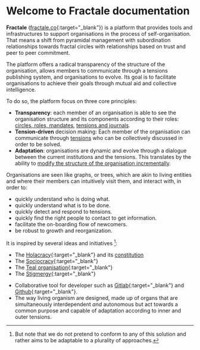 # Welcome to Fractale documentation

**Fractale** ([fractale.co](https://fractale.co){:target="_blank"}) is a platform that provides tools and infrastructures to support organisations in the process of self-organisation. That means a shift from pyramidal management with subordination relationships towards fractal circles with relationships based on trust and peer to peer commitment.

The platform offers a radical transparency of the structure of the organisation, allows members to communicate through a tensions publishing system, and organisations to evolve. Its goal 
is to facilitate organisations to achieve their goals through mutual aid and collective intelligence.

To do so, the platform focus on three core principles:

* **Transparency**: each member of an organisation is able to see the organisation structure and its components according to their roles: [circles, roles, mandates](circle), [tensions and journals](tension).
* **Tension-driven** decision making: Each member of the organisation can communicate through [tensions](tension) who can be collectively discussed in order to be solved.
* **Adaptation**: organisations are dynamic and evolve through a dialogue between the current institutions and the tensions. This translates by the ability to [modify the structure of the organisation incrementally](shorts/help).

Organisations are seen like graphs, or trees, which are akin to living entities and where their members can intuitively visit them, and interact with, in order to:

* quickly understand who is doing what.
* quickly understand what is to be done.
* quickly detect and respond to tensions.
* quickly find the right people to contact to get information.
* facilitate the on-boarding flow of newcomers.
* be robust to growth and reorganization.


It is inspired by several ideas and initiatives [^1]:

* The [Holacracy](https://en.wikipedia.org/wiki/Holacracy){:target="_blank"} and its [constitution](https://www.holacracy.org/constitution)
* The [Sociocracy](https://en.wikipedia.org/wiki/Sociocracy){:target="_blank"}
* The [Teal organisation](https://reinventingorganizationswiki.com){:target="_blank"}
* The [Stigmergy](https://wiki.p2pfoundation.net/Stigmergy){:target="_blank"}
<!--* The [liberated company](https://en.wikipedia.org/wiki/Liberated_company). -->
* Collaborative tool for developer such as [Gitlab](https://en.wikipedia.org/wiki/GitLab){:target="_blank"} and [Github](https://github.com){:target="_blank"}.
* The way living organism are designed, made up of organs that are simultaneously interdependent *and* autonomous but act towards a common purpose and capable of adaptation according to inner and outer tensions.

[^1]: But note that we do not pretend to conform to any of this solution and rather aims to be adaptable to a plurality of approaches.

